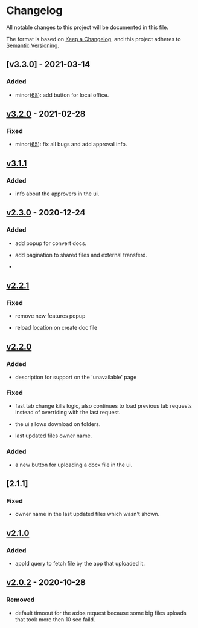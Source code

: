 # Changelog

All notable changes to this project will be documented in this file.

The format is based on [Keep a Changelog](https://keepachangelog.com/en/1.0.0/),
and this project adheres to [Semantic Versioning](https://semver.org/spec/v2.0.0.html).

## [v3.3.0] - 2021-03-14

### Added

- minor([68](https://github.com/meateam/drive-ui/pull/68)): add button for local office.
## [v3.2.0] - 2021-02-28

### Fixed

- minor([65](https://github.com/meateam/drive-ui/pull/65)): fix all bugs and add approval info.

## [v3.1.1]

### Added

- info about the approvers in the ui.

## [v2.3.0] - 2020-12-24

### Added

- add popup for convert docs.

- add pagination to shared files and external transferd.
- 
## [v2.2.1]

### Fixed

- remove new features popup

- reload location on create doc file

## [v2.2.0]

### Added 

- description for support on the 'unavailable' page

### Fixed

- fast tab change kills logic, also continues to load previous tab requests instead of overriding with the last request.

- the ui allows download on folders.

- last updated files owner name.

### Added 

- a new button for uploading a docx file in the ui.

## [2.1.1]

### Fixed

- owner name in the last updated files which wasn't shown.

## [v2.1.0]

### Added

- appId query to fetch file by the app that uploaded it.

## [v2.0.2] - 2020-10-28

### Removed

- default timoout for the axios request because some big files uploads that took more then 10 sec faild.

[unreleased]: https://github.com/meateam/api-gateway/compare/master...develop
[v2.0.2]: https://github.com/meateam/api-gateway/compare/develop...v2.0.2
[v2.1.0]: https://github.com/meateam/api-gateway/compare/v2.0.2...v2.1.0
[v2.1.1]: https://github.com/meateam/api-gateway/compare/v2.1.0...v2.1.1
[v2.2.0]: https://github.com/meateam/api-gateway/compare/v2.1.1...v2.2.0
[v2.2.1]: https://github.com/meateam/api-gateway/compare/v2.2.0...v2.2.1
[v2.3.0]: https://github.com/meateam/api-gateway/compare/v2.2.1...v2.3.0
[v3.1.1]: https://github.com/meateam/api-gateway/compare/v2.3.0...v3.1.1
[v3.2.0]: https://github.com/meateam/api-gateway/compare/v3.1.1...v3.2.0





